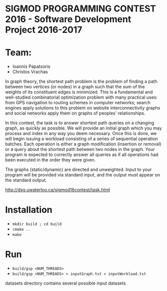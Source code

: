 # SIGMOD PROGRAMMING CONTEST 2016 - Software Development Project 2016-2017

# Team:
* Ioannis Papatsoris
* Christos Vrachas

In graph theory, the shortest path problem is the problem of finding a path between two vertices (or nodes) in a graph such that the sum of the weights of its constituent edges is minimized. This is a fundamental and well-studied combinatorial optimization problem with many practical uses: from GPS navigation to routing schemes in computer networks; search engines apply solutions to this problem on website interconnectivity graphs and social networks apply them on graphs of peoples' relationships.

In this contest, the task is to answer shortest path queries on a changing graph, as quickly as possible. We will provide an initial graph which you may process and index in any way you deem necessary. Once this is done, we will begin issuing a workload consisting of a series of sequential operation batches. Each operation is either a graph modification (insertion or removal) or a query about the shortest path between two nodes in the graph. Your program is expected to correctly answer all queries as if all operations had been executed in the order they were given.

The graphs (static/dynamic) are directed and unweighted. Input to your program will be provided via standard input, and the output must appear on the standard output.

http://dsg.uwaterloo.ca/sigmod16contest/task.html

# Installation #

* `mkdir build ; cd build`
* `cmake ..`
* `make`

# Run #

* `build/gsp <NUM_THREADS>`
* `build/gsp <NUM_THREADS> < inputGraph.txt < inputWorkload.txt`

datasets directory contains several possible input datasets
